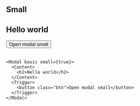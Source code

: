 <script>
  import Modal from "$lib/Modal.svelte";
  import Trigger from "$lib/Trigger.svelte";
  import Content from "$lib/Content.svelte";
</script>

## Small

<Modal basic small={true}>
  <Content>
    <h2>Hello world</h2>
  </Content>
  <Trigger>
    <button class="btn">Open modal small</button>
  </Trigger>
</Modal>
<br />
<br />

```svelte
<Modal basic small={true}>
  <Content>
    <h2>Hello world</h2>
  </Content>
  <Trigger>
    <button class="btn">Open modal small</button>
  </Trigger>
</Modal>
```
